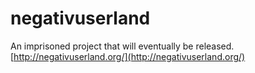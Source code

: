 negativuserland
===============

An imprisoned project that will eventually be released.
[http://negativuserland.org/](http://negativuserland.org/)
